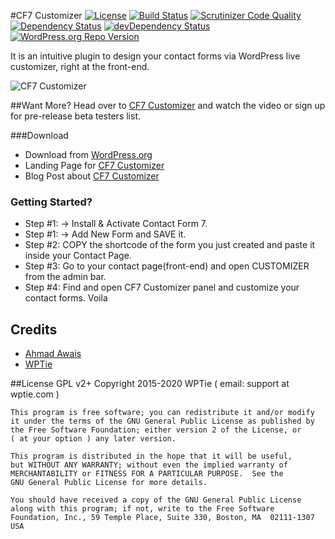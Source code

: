 #CF7 Customizer
[![License](https://img.shields.io/badge/license-GPL--2.0%2B-red.svg)](https://github.com/WPTie/CF7Customizer/blob/master/license.txt)
[![Build Status](https://scrutinizer-ci.com/g/WPTie/CF7Customizer/badges/build.png?b=master)](https://scrutinizer-ci.com/g/WPTie/CF7Customizer/build-status/master)
[![Scrutinizer Code Quality](https://scrutinizer-ci.com/g/WPTie/CF7Customizer/badges/quality-score.png?b=master)](https://scrutinizer-ci.com/g/WPTie/CF7Customizer/?branch=master)
[![Dependency Status](https://david-dm.org/WPTie/CF7Customizer.svg)](https://david-dm.org/WPTie/CF7Customizer)
[![devDependency Status](https://david-dm.org/WPTie/CF7Customizer/dev-status.svg)](https://david-dm.org/WPTie/CF7Customizer#info=devDependencies)
[![WordPress.org Repo Version](https://img.shields.io/wordpress/plugin/v/cf7-customizer.svg)](https://wordpress.org/plugins/cf7-customizer/)

 It is an intuitive plugin to design your contact forms via WordPress live customizer, right at the front-end.

![CF7 Customizer](http://wptie.com/wp-content/uploads/2014/10/CFC.png)


##Want More?
Head over to [CF7 Customizer](http://cf7customizer.wptie.com/) and watch the video or sign up for pre-release beta testers list.

###Download
- Download from [WordPress.org](https://wordpress.org/plugins/cf7-customizer/)
- Landing Page for [CF7 Customizer](http://cf7customizer.wptie.com/)
- Blog Post about  [CF7 Customizer](https://ahmadawais.com/cf7-customizer-form-styling-via-wp-live-customizer/)

### Getting Started?

- Step #1: → Install & Activate Contact Form 7.
- Step #1: → Add New Form and SAVE it.
- Step #2: COPY the shortcode of the form you just created and paste it inside your Contact Page.
- Step #3: Go to your contact page(front-end) and open CUSTOMIZER from the admin bar.
- Step #4: Find and open CF7 Customizer panel and customize your contact forms. Voila


## Credits
- [Ahmad Awais](http://AhmadAwais.com/)
- [WPTie](http://WPTie.com/)

##License GPL v2+
  Copyright 2015-2020 WPTie ( email: support at wptie.com )

    This program is free software; you can redistribute it and/or modify
    it under the terms of the GNU General Public License as published by
    the Free Software Foundation; either version 2 of the License, or
    ( at your option ) any later version.

    This program is distributed in the hope that it will be useful,
    but WITHOUT ANY WARRANTY; without even the implied warranty of
    MERCHANTABILITY or FITNESS FOR A PARTICULAR PURPOSE.  See the
    GNU General Public License for more details.

    You should have received a copy of the GNU General Public License
    along with this program; if not, write to the Free Software
    Foundation, Inc., 59 Temple Place, Suite 330, Boston, MA  02111-1307  USA
